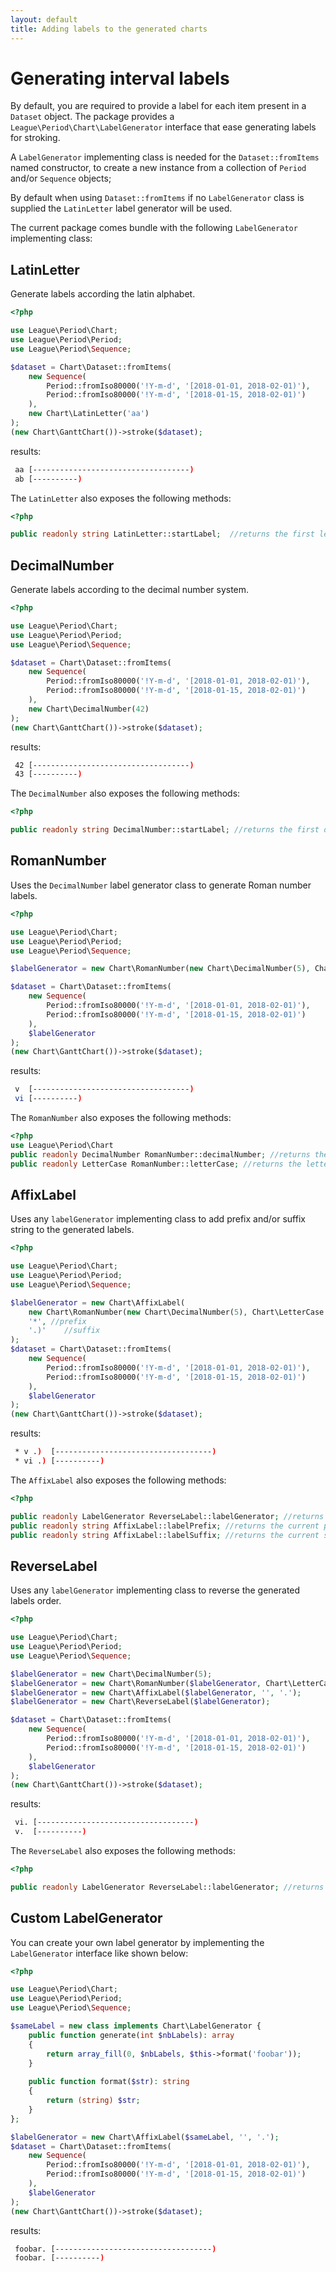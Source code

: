 ```yaml
---
layout: default
title: Adding labels to the generated charts
---
```


# Generating interval labels

By default, you are required to provide a label for each item present in a `Dataset` object.
The package provides a `League\Period\Chart\LabelGenerator` interface that ease generating labels for stroking.

A `LabelGenerator` implementing class is needed for the `Dataset::fromItems` named constructor, to create a new instance from a collection of `Period` and/or `Sequence` objects;

<p class="message-notice">By default when using <code>Dataset::fromItems</code> if no <code>LabelGenerator</code> class is supplied the <code>LatinLetter</code> label generator will be used.</p>

The current package comes bundle with the following `LabelGenerator` implementing class:

## LatinLetter

Generate labels according the latin alphabet.

~~~php
<?php

use League\Period\Chart;
use League\Period\Period;
use League\Period\Sequence;

$dataset = Chart\Dataset::fromItems(
    new Sequence(
        Period::fromIso80000('!Y-m-d', '[2018-01-01, 2018-02-01)'), 
        Period::fromIso80000('!Y-m-d', '[2018-01-15, 2018-02-01)')
    ),
    new Chart\LatinLetter('aa')
);
(new Chart\GanttChart())->stroke($dataset);
~~~

results:

~~~bash
 aa [-----------------------------------)
 ab [----------)
~~~

The `LatinLetter` also exposes the following methods:

~~~php
<?php

public readonly string LatinLetter::startLabel;  //returns the first letter to be used
~~~

## DecimalNumber

Generate labels according to the decimal number system.

~~~php
<?php

use League\Period\Chart;
use League\Period\Period;
use League\Period\Sequence;

$dataset = Chart\Dataset::fromItems(
    new Sequence(
        Period::fromIso80000('!Y-m-d', '[2018-01-01, 2018-02-01)'), 
        Period::fromIso80000('!Y-m-d', '[2018-01-15, 2018-02-01)')
    ),
    new Chart\DecimalNumber(42)
);
(new Chart\GanttChart())->stroke($dataset);
~~~

results:

~~~bash
 42 [-----------------------------------)
 43 [----------)
~~~

The `DecimalNumber` also exposes the following methods:

~~~php
<?php

public readonly string DecimalNumber::startLabel; //returns the first decimal number to be used
~~~

## RomanNumber

Uses the `DecimalNumber` label generator class to generate Roman number labels.

~~~php
<?php

use League\Period\Chart;
use League\Period\Period;
use League\Period\Sequence;

$labelGenerator = new Chart\RomanNumber(new Chart\DecimalNumber(5), Chart\LetterCase::LOWER);

$dataset = Chart\Dataset::fromItems(
    new Sequence(
        Period::fromIso80000('!Y-m-d', '[2018-01-01, 2018-02-01)'),
        Period::fromIso80000('!Y-m-d', '[2018-01-15, 2018-02-01)')
    ),
    $labelGenerator
);
(new Chart\GanttChart())->stroke($dataset);
~~~

results:

~~~bash
 v  [-----------------------------------)
 vi [----------)
~~~

The `RomanNumber` also exposes the following methods:

~~~php
<?php
use League\Period\Chart
public readonly DecimalNumber RomanNumber::decimalNumber; //returns the decimal number generator
public readonly LetterCase RomanNumber::letterCase; //returns the letter casing used
~~~

## AffixLabel

Uses any `labelGenerator` implementing class to add prefix and/or suffix string to the generated labels.

~~~php
<?php

use League\Period\Chart;
use League\Period\Period;
use League\Period\Sequence;

$labelGenerator = new Chart\AffixLabel(
    new Chart\RomanNumber(new Chart\DecimalNumber(5), Chart\LetterCase::LOWER),
    '*', //prefix
    '.)'    //suffix
);
$dataset = Chart\Dataset::fromItems(
    new Sequence(
        Period::fromIso80000('!Y-m-d', '[2018-01-01, 2018-02-01)'),
        Period::fromIso80000('!Y-m-d', '[2018-01-15, 2018-02-01)')
    ),
    $labelGenerator
);
(new Chart\GanttChart())->stroke($dataset);
~~~

results:

~~~bash
 * v .)  [-----------------------------------)
 * vi .) [----------)
~~~

The `AffixLabel` also exposes the following methods:

~~~php
<?php

public readonly LabelGenerator ReverseLabel::labelGenerator; //returns the decorated LabelGenerator
public readonly string AffixLabel::labelPrefix; //returns the current prefix
public readonly string AffixLabel::labelSuffix; //returns the current suffix
~~~

## ReverseLabel

Uses any `labelGenerator` implementing class to reverse the generated labels order.

~~~php
<?php

use League\Period\Chart;
use League\Period\Period;
use League\Period\Sequence;

$labelGenerator = new Chart\DecimalNumber(5);
$labelGenerator = new Chart\RomanNumber($labelGenerator, Chart\LetterCase::LOWER);
$labelGenerator = new Chart\AffixLabel($labelGenerator, '', '.');
$labelGenerator = new Chart\ReverseLabel($labelGenerator);

$dataset = Chart\Dataset::fromItems(
    new Sequence(
        Period::fromIso80000('!Y-m-d', '[2018-01-01, 2018-02-01)'),
        Period::fromIso80000('!Y-m-d', '[2018-01-15, 2018-02-01)')
    ),
    $labelGenerator
);
(new Chart\GanttChart())->stroke($dataset);
~~~

results:

~~~bash
 vi. [-----------------------------------)
 v.  [----------)
~~~

The `ReverseLabel` also exposes the following methods:

~~~php
<?php

public readonly LabelGenerator ReverseLabel::labelGenerator; //returns the decorated LabelGenerator
~~~

## Custom LabelGenerator

You can create your own label generator by implementing the `LabelGenerator` interface like shown below:

~~~php
<?php

use League\Period\Chart;
use League\Period\Period;
use League\Period\Sequence;

$sameLabel = new class implements Chart\LabelGenerator {
    public function generate(int $nbLabels): array
    {
        return array_fill(0, $nbLabels, $this->format('foobar'));
    }
        
    public function format($str): string
    {
        return (string) $str;
    }
};

$labelGenerator = new Chart\AffixLabel($sameLabel, '', '.');
$dataset = Chart\Dataset::fromItems(
    new Sequence(
        Period::fromIso80000('!Y-m-d', '[2018-01-01, 2018-02-01)'),
        Period::fromIso80000('!Y-m-d', '[2018-01-15, 2018-02-01)')
    ),
    $labelGenerator
);
(new Chart\GanttChart())->stroke($dataset);
~~~

results:

~~~bash
 foobar. [-----------------------------------)
 foobar. [----------)
~~~
